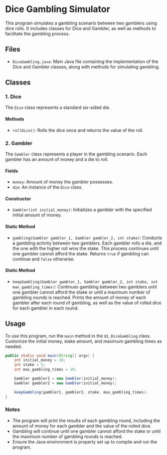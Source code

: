 # Dice Gambling Simulator

This program simulates a gambling scenario between two gamblers using dice rolls. It includes classes for Dice and Gambler, as well as methods to facilitate the gambling process.

## Files

- `DiceGambling.java`: Main Java file containing the implementation of the Dice and Gambler classes, along with methods for simulating gambling.

## Classes

### 1. Dice

The `Dice` class represents a standard six-sided die.

#### Methods

- `rollDice()`: Rolls the dice once and returns the value of the roll.

### 2. Gambler

The `Gambler` class represents a player in the gambling scenario. Each gambler has an amount of money and a die to roll.

#### Fields

- `money`: Amount of money the gambler possesses.
- `die`: An instance of the `Dice` class.

#### Constructor

- `Gambler(int initial_money)`: Initializes a gambler with the specified initial amount of money.

#### Static Method

- `gambling(Gambler gambler_1, Gambler gambler_2, int stake)`: Conducts a gambling activity between two gamblers. Each gambler rolls a die, and the one with the higher roll wins the stake. This process continues until one gambler cannot afford the stake. Returns `true` if gambling can continue and `false` otherwise.

#### Static Method

- `keepGambling(Gambler gambler_1, Gambler gambler_2, int stake, int max_gambling_times)`: Continues gambling between two gamblers until one gambler cannot afford the stake or until a maximum number of gambling rounds is reached. Prints the amount of money of each gambler after each round of gambling, as well as the value of rolled dice for each gambler in each round.

## Usage

To use this program, run the `main` method in the `Q1_DiceGambling` class. Customize the initial money, stake amount, and maximum gambling times as needed.

```java
public static void main(String[] args) {
    int initial_money = 10;
    int stake = 5;
    int max_gambling_times = 10;

    Gambler gambler1 = new Gambler(initial_money);
    Gambler gambler2 = new Gambler(initial_money);

    keepGambling(gambler1, gambler2, stake, max_gambling_times);
}
```

### Notes
- The program will print the results of each gambling round, including the amount of money for each gambler and the value of the rolled dice.
- Gambling will continue until one gambler cannot afford the stake or until the maximum number of gambling rounds is reached.
- Ensure the Java environment is properly set up to compile and run the program.

